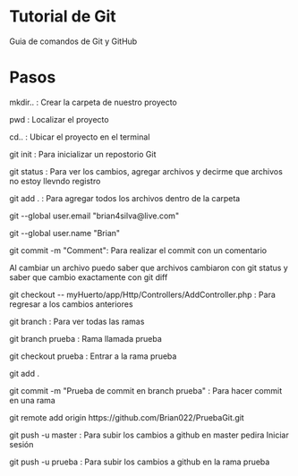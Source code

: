 # Tutorial de Git
Guia de comandos de Git y GitHub

# Pasos
<p>mkdir.. : Crear la carpeta de nuestro proyecto
<p>pwd : Localizar el proyecto
<p>cd.. : Ubicar el proyecto en el terminal

<p>git init : Para inicializar un repostorio Git</p>
<p>git status : Para ver los cambios, agregar archivos y decirme que archivos no estoy llevndo registro</p>
<p>git add . : Para agregar todos los archivos dentro de la carpeta</p>
<p>git --global user.email "brian4silva@live.com"</p>
<p>git --global user.name "Brian"</p>
<p>git commit -m "Comment": Para realizar el commit con un comentario</p>

<p>Al cambiar un archivo puedo saber que archivos cambiaron con git status y saber que cambio exactamente con git diff</p>

<p>git checkout -- myHuerto/app/Http/Controllers/AddController.php : Para regresar a los cambios anteriores</p>
<p>git branch : Para ver todas las ramas</p>
<p>git branch prueba : Rama llamada prueba</p>
<p>git checkout prueba : Entrar a la rama prueba</p>
<p>git add .</p>
<p>git commit -m "Prueba de commit en branch prueba" : Para hacer commit en una rama</p>


<p>git remote add origin https://github.com/Brian022/PruebaGit.git</p>
<p>git push -u master : Para subir los cambios a github en master pedira Iniciar sesión</p>
<p>git push -u prueba : Para subir los cambios a github en la rama prueba</p>

